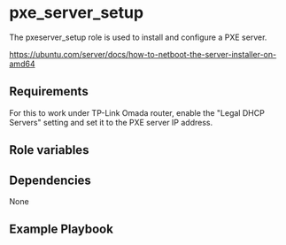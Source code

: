 pxe_server_setup
======

The pxeserver_setup role is used to install and configure a PXE server.

https://ubuntu.com/server/docs/how-to-netboot-the-server-installer-on-amd64

Requirements
------------

For this to work under TP-Link Omada router, enable the "Legal DHCP Servers" setting and set it to the PXE server IP address.

Role variables
--------------



Dependencies
------------

None

Example Playbook
----------------
